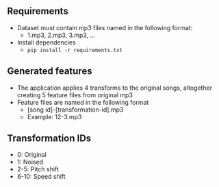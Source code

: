 ## Requirements
- Dataset must contain mp3 files named in the following format:
  - 1.mp3, 2.mp3, 3.mp3, ...
- Install dependencies
  - `pip install -r requirements.txt`

## Generated features
- The application applies 4 transforms to the original songs, altogether creating 5 feature files from original mp3
- Feature files are named in the following format
  - [song id]-[transformation-id].mp3
  - Example: 12-3.mp3

## Transformation IDs
- 0: Original
- 1: Noised
- 2-5: Pitch shift
- 6-10: Speed shift
